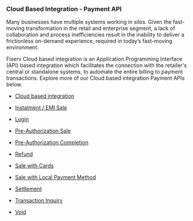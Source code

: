 ### Cloud Based Integration - Payment API ###

Many businesses have multiple systems working in silos. Given the fast-moving transformation in the retail and enterprise segment, a lack of collaboration and process inefficiencies result in the inability to deliver a frictionless on-demand experience, required in today’s fast-moving environment.

Fiserv Cloud based integration is an Application Programming Interface (API) based integration which facilitates the connection with the retailer's central or standalone systems, to automate the entire billing to payment transactions. Explore more of our Cloud based integration Payment APIs below.


- [Cloud based integration](./?path=docs/APIs/PaymentAPI/Cloudbasedintegration.md)

- [Instalment / EMI Sale](./?path=docs/APIs/PaymentAPI/EMISale.md)

- [Login](./?path=docs/APIs/PaymentAPI/Login.md)

- [Pre-Authorization Sale](./?path=docs/APIs/PaymentAPI/PreAuthSale.md)

- [Pre-Authorization Completion](./?path=docs/APIs/PaymentAPI/PreAuthCompletion.md)

- [Refund](./?path=docs/APIs/PaymentAPI/Refund.md)

- [Sale with Cards](./?path=docs/APIs/PaymentAPI/SaleCard.md)

- [Sale with Local Payment Method](./?path=docs/APIs/PaymentAPI/SaleLocalPaymentMethod.md)

- [Settlement](./?path=docs/APIs/PaymentAPI/SettlementTransaction.md)

- [Transaction Inquiry](./?path=docs/APIs/PaymentAPI/TransactionStatusCheck.md)

- [Void](./?path=docs/APIs/PaymentAPI/Void.md)